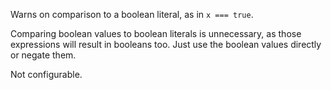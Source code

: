 Warns on comparison to a boolean literal, as in `x === true`.


Comparing boolean values to boolean literals is unnecessary, as those expressions will result in booleans too.
Just use the boolean values directly or negate them.
        

Not configurable.